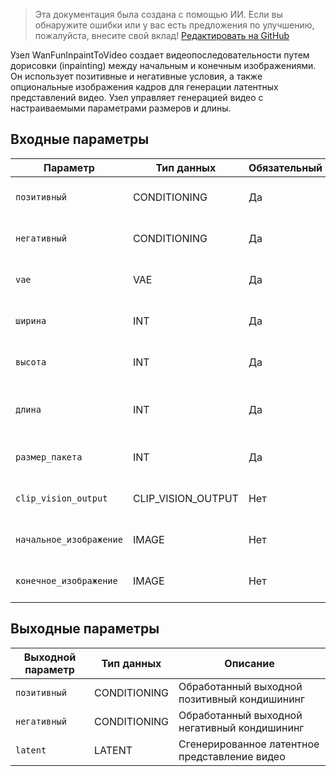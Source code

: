 > Эта документация была создана с помощью ИИ. Если вы обнаружите ошибки или у вас есть предложения по улучшению, пожалуйста, внесите свой вклад! [Редактировать на GitHub](https://github.com/Comfy-Org/embedded-docs/blob/main/comfyui_embedded_docs/docs/WanFunInpaintToVideo/ru.md)

Узел WanFunInpaintToVideo создает видеопоследовательности путем дорисовки (inpainting) между начальным и конечным изображениями. Он использует позитивные и негативные условия, а также опциональные изображения кадров для генерации латентных представлений видео. Узел управляет генерацией видео с настраиваемыми параметрами размеров и длины.

## Входные параметры

| Параметр | Тип данных | Обязательный | Диапазон | Описание |
|-----------|-----------|----------|-------|-------------|
| `позитивный` | CONDITIONING | Да | - | Позитивные условия (промпты) для генерации видео |
| `негативный` | CONDITIONING | Да | - | Негативные условия, которых следует избегать при генерации видео |
| `vae` | VAE | Да | - | VAE-модель для операций кодирования/декодирования |
| `ширина` | INT | Да | 16 до MAX_RESOLUTION | Ширина выходного видео в пикселях (по умолчанию: 832, шаг: 16) |
| `высота` | INT | Да | 16 до MAX_RESOLUTION | Высота выходного видео в пикселях (по умолчанию: 480, шаг: 16) |
| `длина` | INT | Да | 1 до MAX_RESOLUTION | Количество кадров в видеопоследовательности (по умолчанию: 81, шаг: 4) |
| `размер_пакета` | INT | Да | 1 до 4096 | Количество видео для генерации в пакете (по умолчанию: 1) |
| `clip_vision_output` | CLIP_VISION_OUTPUT | Нет | - | Опциональный вывод CLIP vision для дополнительных условий |
| `начальное_изображение` | IMAGE | Нет | - | Опциональное начальное изображение кадра для генерации видео |
| `конечное_изображение` | IMAGE | Нет | - | Опциональное конечное изображение кадра для генерации видео |

## Выходные параметры

| Выходной параметр | Тип данных | Описание |
|-------------|-----------|-------------|
| `позитивный` | CONDITIONING | Обработанный выходной позитивный кондишининг |
| `негативный` | CONDITIONING | Обработанный выходной негативный кондишининг |
| `latent` | LATENT | Сгенерированное латентное представление видео |
